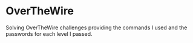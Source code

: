 # OverTheWire
Solving OverTheWire challenges providing the commands I used and the passwords for each level I passed.
